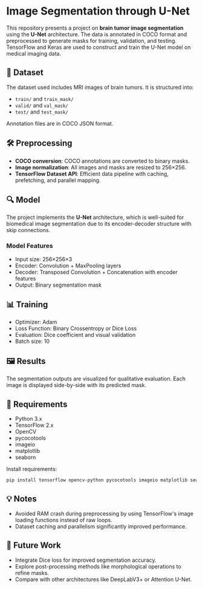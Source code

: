 
# Image Segmentation through U-Net

This repository presents a project on **brain tumor image segmentation** using the **U-Net** architecture. The data is annotated in COCO format and preprocessed to generate masks for training, validation, and testing. TensorFlow and Keras are used to construct and train the U-Net model on medical imaging data.

## 📁 Dataset

The dataset used includes MRI images of brain tumors. It is structured into:
- `train/` and `train_mask/`
- `valid/` and `val_mask/`
- `test/` and `test_mask/`

Annotation files are in COCO JSON format.

## 🛠 Preprocessing

- **COCO conversion**: COCO annotations are converted to binary masks.
- **Image normalization**: All images and masks are resized to 256×256.
- **TensorFlow Dataset API**: Efficient data pipeline with caching, prefetching, and parallel mapping.

## 🔍 Model

The project implements the **U-Net** architecture, which is well-suited for biomedical image segmentation due to its encoder-decoder structure with skip connections.

### Model Features
- Input size: 256×256×3
- Encoder: Convolution + MaxPooling layers
- Decoder: Transposed Convolution + Concatenation with encoder features
- Output: Binary segmentation mask

## 📊 Training

- Optimizer: Adam
- Loss Function: Binary Crossentropy or Dice Loss
- Evaluation: Dice coefficient and visual validation
- Batch size: 10

## 🖼 Results

The segmentation outputs are visualized for qualitative evaluation. Each image is displayed side-by-side with its predicted mask.

## 🧩 Requirements

- Python 3.x
- TensorFlow 2.x
- OpenCV
- pycocotools
- imageio
- matplotlib
- seaborn

Install requirements:
```bash
pip install tensorflow opencv-python pycocotools imageio matplotlib seaborn
```

## 💡 Notes

- Avoided RAM crash during preprocessing by using TensorFlow's image loading functions instead of raw loops.
- Dataset caching and parallelism significantly improved performance.

## 📌 Future Work

- Integrate Dice loss for improved segmentation accuracy.
- Explore post-processing methods like morphological operations to refine masks.
- Compare with other architectures like DeepLabV3+ or Attention U-Net.
